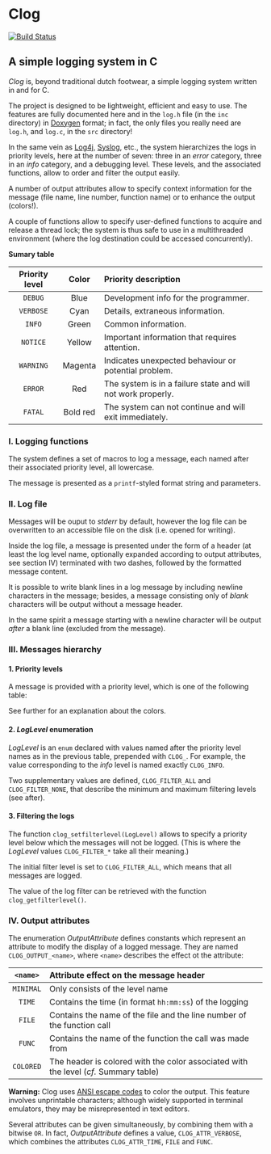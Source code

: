 # Clog

[![Build Status](https://travis-ci.org/Moonstroke/Clog.svg?branch=master)](
https://travis-ci.org/Moonstroke/Clog)


## A simple logging system in C

*Clog* is, beyond traditional dutch footwear, a simple logging system written
in and for C.

The project is designed to be lightweight, efficient and easy to use.
The features are fully documented here and in the `log.h` file (in the `inc`
directory) in [Doxygen](doxygen.org) format; in fact, the only files you really
need are `log.h`, and `log.c`, in the `src` directory!

In the same vein as [Log4j](https://logging.apache.org/log4j/2.x/),
[Syslog](https://en.wikipedia.org/wiki/Syslog), etc., the system hierarchizes
the logs in priority levels, here at the number of seven: three in an *error*
category, three in an *info* category, and a debugging level.
These levels, and the associated functions, allow to order and filter the output
easily.

A number of output attributes allow to specify context information for the
message (file name, line number, function name) or to enhance the output
(colors!).

A couple of functions allow to specify user-defined functions to acquire and
release a thread lock; the system is thus safe to use in a multithreaded
environment (where the log destination could be accessed concurrently).

**Sumary table**

|Priority level|  Color |Priority description
|:------------:|:------:|:-------------------
|    `DEBUG`   |  Blue  |Development info for the programmer.
|   `VERBOSE`  |  Cyan  |Details, extraneous information.
|    `INFO`    |  Green |Common information.
|   `NOTICE`   | Yellow |Important information that requires attention.
|   `WARNING`  | Magenta|Indicates unexpected behaviour or potential problem.
|    `ERROR`   |   Red  |The system is in a failure state and will not work properly.
|    `FATAL`   |Bold red|The system can not continue and will exit immediately.



### I. Logging functions

The system defines a set of macros to log a message, each named after their
associated priority level, all lowercase.

The message is presented as a `printf`-styled format string and parameters.



### II. Log file

Messages will be ouput to *stderr* by default, however the log file can be
overwritten to an accessible file on the disk (i.e. opened for writing).

Inside the log file, a message is presented under the form of a header (at least
the log level name, optionally expanded according to output attributes, see
section IV) terminated with two dashes, followed by the formatted message
content.

It is possible to write blank lines in a log message by including newline
characters in the message; besides, a message consisting only of *blank*
characters will be output without a message header.

In the same spirit a message starting with a newline character will be output
*after* a blank line (excluded from the message).



### III. Messages hierarchy

#### 1. Priority levels

A message is provided with a priority level, which is one of the following
table:

See further for an explanation about the colors.


#### 2. *LogLevel* enumeration

*LogLevel* is an `enum` declared with values named after the priority level
names as in the previous table, prepended with `CLOG_`. For example, the value
corresponding to the *info* level is named exactly `CLOG_INFO`.

Two supplementary values are defined, `CLOG_FILTER_ALL` and `CLOG_FILTER_NONE`,
that describe the minimum and maximum filtering levels (see after).


#### 3. Filtering the logs

The function `clog_setfilterlevel(LogLevel)` allows to specify a priority level
below which the messages will not be logged. (This is where the *LogLevel*
values `CLOG_FILTER_*` take all their meaning.)

The initial filter level is set to `CLOG_FILTER_ALL`, which means that all
messages are logged.

The value of the log filter can be retrieved with the function
`clog_getfilterlevel()`.



### IV. Output attributes

The enumeration *OutputAttribute* defines constants which represent an attribute
to modify the display of a logged message. They are named `CLOG_OUTPUT_<name>`,
where `<name>` describes the effect ot the attribute:

 `<name>`|Attribute effect on the message header
:-------:|:-------------------------------------
`MINIMAL`|Only consists of the level name
  `TIME` |Contains the time (in format `hh:mm:ss`) of the logging
  `FILE` |Contains the name of the file and the line number of the function call
  `FUNC` |Contains the name of the function the call was made from
`COLORED`|The header is colored with the color associated with the level (*cf.* Summary table)

**Warning:** Clog uses
[ANSI escape codes](https://en.wikipedia.org/wiki/ANSI_escape_code) to color the
output. This feature involves unprintable characters; although widely supported
in terminal emulators, they may be misrepresented in text editors.

Several attributes can be given simultaneously, by combining them with a bitwise
`OR`. In fact, *OutputAttribute* defines a value, `CLOG_ATTR_VERBOSE`, which
combines the attributes `CLOG_ATTR_TIME`, `FILE` and `FUNC`.
